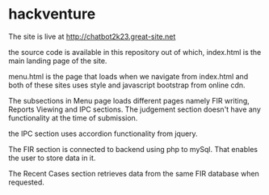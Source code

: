 # hackventure
The site is live at http://chatbot2k23.great-site.net

the source code is available in this repository out of which, index.html is the main landing page of the site.

menu.html is the page that loads when we navigate from index.html and both of these sites uses style and javascript bootstrap from online cdn.

The subsections in Menu page loads different pages namely FIR writing, Reports Viewing and IPC sections. The judgement section doesn't have any functionality at the time of submission.

the IPC section uses accordion functionality from jquery.

The FIR section is connected to backend using php to mySql. That enables the user to store data in it.

The Recent Cases section retrieves data from the same FIR database when requested.
